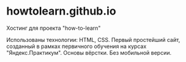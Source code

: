 # howtolearn.github.io
Хостинг для проекта "how-to-learn"

Использованы технологии: HTML, CSS. 
Первый простейший сайт, созданный в рамках первичного обучения на курсах "Яндекс.Практикум".
Основы вёрстки. Без мобильной версии. 
